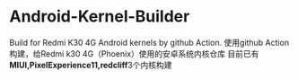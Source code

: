 # Android-Kernel-Builder
Build for Redmi K30 4G Android kernels by github Action.
使用github Action构建，给Redmi k30 4G（Phoenix）使用的安卓系统内核仓库
目前已有**MIUI,PixelExperience11,redcliff**3个内核构建
